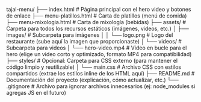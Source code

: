 tajal-menu/
├── index.html                  # Página principal con el hero video y botones de enlace
├── menu-platillos.html         # Carta de platillos (menú de comida)
├── menu-mixologia.html         # Carta de mixología (bebidas)
├── assets/                     # Carpeta para todos los recursos estáticos (imágenes, videos, etc.)
│   ├── images/                 # Subcarpeta para imágenes
│   │   └── logo.png            # Logo del restaurante (sube aquí la imagen que proporcionaste)
│   └── videos/                 # Subcarpeta para videos
│       └── hero-video.mp4      # Video en bucle para el hero (elige un video corto y optimizado, formato MP4 para compatibilidad)
├── styles/                     # Opcional: Carpeta para CSS externo (para mantener el código limpio y reutilizable)
│   └── main.css                # Archivo CSS con estilos compartidos (extrae los estilos inline de los HTML aquí)
├── README.md                   # Documentación del proyecto (explicación, cómo actualizar, etc.)
└── .gitignore                  # Archivo para ignorar archivos innecesarios (ej: node_modules si agregas JS en el futuro)